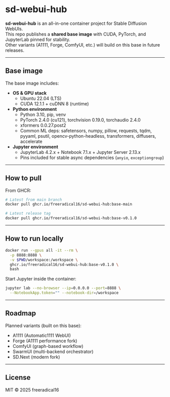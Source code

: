 # sd-webui-hub

**sd-webui-hub** is an all-in-one container project for Stable Diffusion WebUIs.  
This repo publishes a **shared base image** with CUDA, PyTorch, and JupyterLab pinned for stability.  
Other variants (A1111, Forge, ComfyUI, etc.) will build on this base in future releases.

---

## Base image

The base image includes:

- **OS & GPU stack**
  - Ubuntu 22.04 (LTS)
  - CUDA 12.1.1 + cuDNN 8 (runtime)
- **Python environment**
  - Python 3.10, pip, venv
  - PyTorch 2.4.0 (cu121), torchvision 0.19.0, torchaudio 2.4.0
  - xformers 0.0.27.post2
  - Common ML deps: safetensors, numpy, pillow, requests, tqdm, pyyaml, psutil, opencv-python-headless, transformers, diffusers, accelerate
- **Jupyter environment**
  - JupyterLab 4.2.x + Notebook 7.1.x + Jupyter Server 2.13.x
  - Pins included for stable async dependencies (`anyio`, `exceptiongroup`)

---

## How to pull

From GHCR:

```bash
# Latest from main branch
docker pull ghcr.io/freeradical16/sd-webui-hub:base-main

# Latest release tag
docker pull ghcr.io/freeradical16/sd-webui-hub:base-v0.1.0
```

---

## How to run locally

```bash
docker run --gpus all -it --rm \
  -p 8888:8888 \
  -v $PWD/workspace:/workspace \
  ghcr.io/freeradical16/sd-webui-hub:base-v0.1.0 \
  bash
```

Start Jupyter inside the container:

```bash
jupyter lab --no-browser --ip=0.0.0.0 --port=8888 \
  --NotebookApp.token="" --notebook-dir=/workspace
```

---

## Roadmap

Planned variants (built on this base):

- A1111 (Automatic1111 WebUI)
- Forge (A1111 performance fork)
- ComfyUI (graph-based workflow)
- SwarmUI (multi-backend orchestrator)
- SD.Next (modern fork)

---

## License

MIT © 2025 freeradical16
